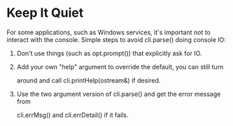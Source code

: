 # Keep It Quiet

For some applications, such as Windows services, it's important not to interact with the console. Simple steps to avoid cli.parse\(\) doing console IO:

1. Don't use things \(such as opt.prompt\(\)\) that explicitly ask for IO.
2. Add your own "help" argument to override the default, you can still turn

   around and call cli.printHelp\(ostream&\) if desired.

3. Use the two argument version of cli.parse\(\) and get the error message from

   cli.errMsg\(\) and cli.errDetail\(\) if it fails.

